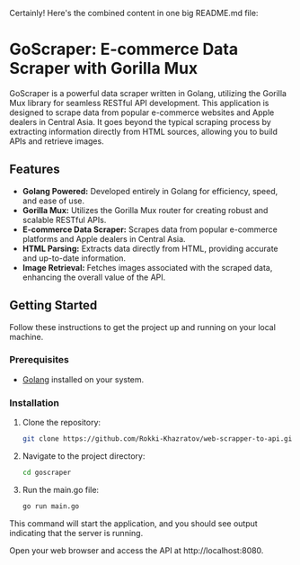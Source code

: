 
Certainly! Here's the combined content in one big README.md file:

# GoScraper: E-commerce Data Scraper with Gorilla Mux

GoScraper is a powerful data scraper written in Golang, utilizing the Gorilla Mux library for seamless RESTful API development. This application is designed to scrape data from popular e-commerce websites and Apple dealers in Central Asia. It goes beyond the typical scraping process by extracting information directly from HTML sources, allowing you to build APIs and retrieve images.

## Features

- **Golang Powered:** Developed entirely in Golang for efficiency, speed, and ease of use.
- **Gorilla Mux:** Utilizes the Gorilla Mux router for creating robust and scalable RESTful APIs.
- **E-commerce Data Scraper:** Scrapes data from popular e-commerce platforms and Apple dealers in Central Asia.
- **HTML Parsing:** Extracts data directly from HTML, providing accurate and up-to-date information.
- **Image Retrieval:** Fetches images associated with the scraped data, enhancing the overall value of the API.

## Getting Started

Follow these instructions to get the project up and running on your local machine.

### Prerequisites

- [Golang](https://golang.org/dl/) installed on your system.

### Installation

1. Clone the repository:

   ```bash
   git clone https://github.com/Rokki-Khazratov/web-scrapper-to-api.git

2. Navigate to the project directory:

   ```bash
   cd goscraper

3. Run the main.go file:
   ```bash
   go run main.go

This command will start the application, and you should see output indicating that the server is running.

Open your web browser and access the API at http://localhost:8080.

